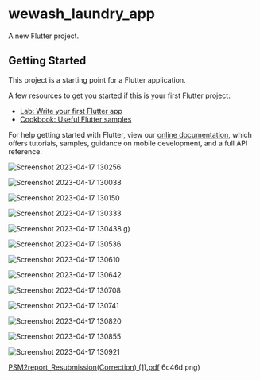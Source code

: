 # wewash_laundry_app

A new Flutter project.

## Getting Started

This project is a starting point for a Flutter application.

A few resources to get you started if this is your first Flutter project:

- [Lab: Write your first Flutter app](https://flutter.dev/docs/get-started/codelab)
- [Cookbook: Useful Flutter samples](https://flutter.dev/docs/cookbook)

For help getting started with Flutter, view our
[online documentation](https://flutter.dev/docs), which offers tutorials,
samples, guidance on mobile development, and a full API reference.

![Screenshot 2023-04-17 130256](https://user-images.githubusercontent.com/75949643/232411321-9592fc3c-5918-4c21-9d3e-60f4b161b2ff.png)

![Screenshot 2023-04-17 130038](https://user-images.githubusercontent.com/75949643/232411560-711242b3-7599-47b2-9dce-4041fd368873.png)

![Screenshot 2023-04-17 130150](https://user-images.githubusercontent.com/75949643/232411666-022934f7-f009-4288-9856-440a6de5fb50.png)

![Screenshot 2023-04-17 130333](https://user-images.githubusercontent.com/75949643/232411743-3a228655-6e0a-4da3-8022-83bd2e83af2a.png)

![Screenshot 2023-04-17 130438](https://user-images.githubusercontent.com/75949643/232411824-ba4d9dba-4003-4028-aee1-901f5fc975b5.png)
g)

![Screenshot 2023-04-17 130536](https://user-images.githubusercontent.com/75949643/232411936-cfb1807d-7028-4319-88be-2657d1e7e098.png)

![Screenshot 2023-04-17 130610](https://user-images.githubusercontent.com/75949643/232412023-02847c63-e196-4ecf-ba5a-97c19f50b462.png)

![Screenshot 2023-04-17 130642](https://user-images.githubusercontent.com/75949643/232412091-b0a9adce-5575-4af9-83bf-4caf18d3215a.png)

![Screenshot 2023-04-17 130708](https://user-images.githubusercontent.com/75949643/232412186-2be9a4ae-b5f0-4835-846f-a00d5a6b641f.png)

![Screenshot 2023-04-17 130741](https://user-images.githubusercontent.com/75949643/232412230-0aaefd86-77da-4480-bb56-e232db1965aa.png)

![Screenshot 2023-04-17 130820](https://user-images.githubusercontent.com/75949643/232412288-8c11e5c4-5afa-4201-9443-63a343658c9d.png)

![Screenshot 2023-04-17 130855](https://user-images.githubusercontent.com/75949643/232412342-c7506d88-95ae-4ce3-96fe-5356e35d20ee.png)

![Screenshot 2023-04-17 130921](https://user-images.githubusercontent.com/75949643/232412393-c6b62bb0-4645-48ed-8442-cb87f856c46d.png)




[PSM2report_Resubmission(Correction) (1).pdf](https://github.com/Sifat-ul-Amin/We-Wash-laundry-App-for-UTM/files/11247332/PSM2report_Resubmission.Correction.1.pdf)
6c46d.png)
